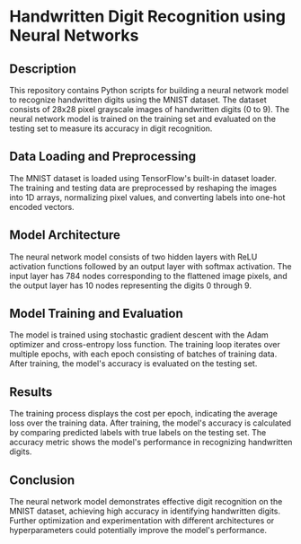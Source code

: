 # Handwritten Digit Recognition using Neural Networks

## Description

This repository contains Python scripts for building a neural network model to recognize handwritten digits using the MNIST dataset. The dataset consists of 28x28 pixel grayscale images of handwritten digits (0 to 9). The neural network model is trained on the training set and evaluated on the testing set to measure its accuracy in digit recognition.

## Data Loading and Preprocessing

The MNIST dataset is loaded using TensorFlow's built-in dataset loader. The training and testing data are preprocessed by reshaping the images into 1D arrays, normalizing pixel values, and converting labels into one-hot encoded vectors.

## Model Architecture

The neural network model consists of two hidden layers with ReLU activation functions followed by an output layer with softmax activation. The input layer has 784 nodes corresponding to the flattened image pixels, and the output layer has 10 nodes representing the digits 0 through 9.

## Model Training and Evaluation

The model is trained using stochastic gradient descent with the Adam optimizer and cross-entropy loss function. The training loop iterates over multiple epochs, with each epoch consisting of batches of training data. After training, the model's accuracy is evaluated on the testing set.

## Results

The training process displays the cost per epoch, indicating the average loss over the training data. After training, the model's accuracy is calculated by comparing predicted labels with true labels on the testing set. The accuracy metric shows the model's performance in recognizing handwritten digits.

## Conclusion

The neural network model demonstrates effective digit recognition on the MNIST dataset, achieving high accuracy in identifying handwritten digits. Further optimization and experimentation with different architectures or hyperparameters could potentially improve the model's performance.
